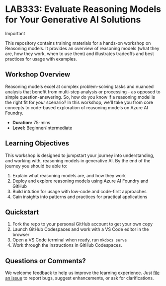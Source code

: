 # LAB333: Evaluate Reasoning Models for Your Generative AI Solutions


> [!IMPORTANT]  
> This repository contains training materials for a hands-on workshop on Reasoning models. It provides an overview of reasoning models (what they are, how they work, when to use them) and illustrates tradeoffs and best practices for usage with examples.

## Workshop Overview

Reasoning models excel at complex problem-solving tasks and nuanced analysis that benefit from multi-step analysis or processing - as opposed to simple question-answering. So, how do you know if a reasoning model is the right fit for _your_ scenario? In this workshop, we'll take you from core concepts to code-based exploration of reasoning models on Azure AI Foundry.

- **Duration:** 75-mins
- **Level:** Beginner/Intermediate

## Learning Objectives

This workshop is designed to jumpstart your journey into understanding, and working with, reasoning models in generative AI. By the end of the journey you should be able to:

1. Explain what reasoning models are, and how they work
1. Deploy and explore reasoning models using Azure AI Foundry and GitHub
1. Build intution for usage with low-code and code-first approaches
1. Gain insights into patterns and practices for practical applications

## Quickstart 

1. Fork the repo to your personal GitHub account to get your own copy
1. Launch GitHub Codespaces and work with a VS Code editor in the browser
1. Open a VS Code terminal when ready, run ```mkdocs serve```
1. Work through the instructions in GitHub Codespaces.

## Questions or Comments?

We welcome feedback to help us improve the learning experience. Just [file an issue](https://github.com/microsoft/BUILD25-LAB333/issues/new) to report bugs, suggest enhancements, or ask for clarifications.
